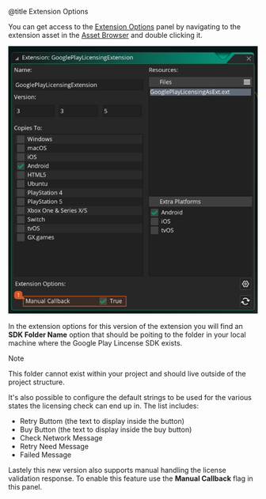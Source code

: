 @title Extension Options


You can get access to the [Extension Options](https://manual.yoyogames.com/The_Asset_Editors/Extensions.htm#extension_options) panel by navigating to the extension asset in the [Asset Browser](https://manual.yoyogames.com/Introduction/The_Asset_Browser.htm) and double clicking it.

![Extension Options: Manual Callback](assets/extension_options_manual_callback.png)

In the extension options for this version of the extension you will find an **SDK Folder Name** option that should be poiting to the folder in your local machine where the Google Play Lincense SDK exists.

> [!NOTE]
> This folder cannot exist within your project and should live outside of the project structure.

It's also possible to configure the default strings to be used for the various states the licensing check can end up in. The list includes:

* Retry Buttom (the text to display inside the button)
* Buy Button (the text to display inside the buy button)
* Check Network Message
* Retry Need Message
* Failed Message

Lastely this new version also supports manual handling the license validation response. To enable this feature use the **Manual Callback** flag in this panel. 

